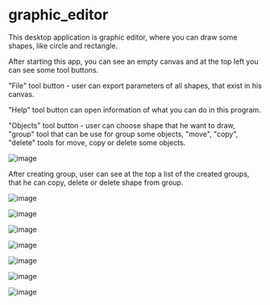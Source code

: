 # graphic_editor

This desktop application is graphic editor, where you can draw some shapes, like circle and rectangle. 

After starting this app, you can see an empty canvas and at the top left you can see some tool buttons. 

"File" tool button - user can export parameters of all shapes, that exist in his canvas.

"Help" tool button can open information of what you can do in this program.

"Objects" tool button - user can choose shape that he want to draw, "group" tool that can be use for group some objects, "move", "copy", "delete" tools for move, copy or delete some objects. 

![image](https://github.com/ivan-voitenko/graphic_editor/assets/173069138/318ba089-2c60-4ae6-900d-c50e868ead01)

After creating group, user can see at the top a list of the created groups, that he can copy, delete or delete shape from group.

![image](https://github.com/ivan-voitenko/graphic_editor/assets/173069138/de8e4507-a7f1-4e17-af15-03af85c6d9e1)

![image](https://github.com/ivan-voitenko/graphic_editor/assets/173069138/17db1817-c965-4e13-95b0-e25ede7bcb28)

![image](https://github.com/ivan-voitenko/graphic_editor/assets/173069138/61a88217-4423-4dbe-a091-3269a558142a)

![image](https://github.com/ivan-voitenko/graphic_editor/assets/173069138/5ec5be63-3004-40d5-ba3a-549224627a04)

![image](https://github.com/ivan-voitenko/graphic_editor/assets/173069138/c46fe173-9d21-4f67-aecf-76e84dfa666a)

![image](https://github.com/ivan-voitenko/graphic_editor/assets/173069138/066e4054-70f3-4a87-b2b5-c2ed86e40ce5)

![image](https://github.com/ivan-voitenko/graphic_editor/assets/173069138/d858256e-bbc1-47a2-a679-f7c08d4d4594)
